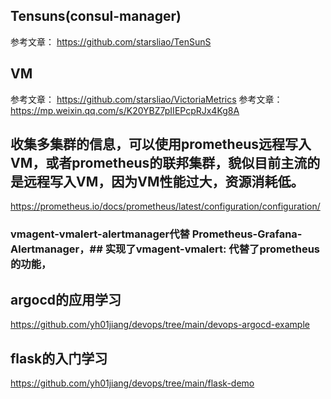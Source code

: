 ## Tensuns(consul-manager)
参考文章： https://github.com/starsliao/TenSunS


## VM

参考文章： https://github.com/starsliao/VictoriaMetrics
参考文章： https://mp.weixin.qq.com/s/K20YBZ7pIIEPcpRJx4Kg8A

## 收集多集群的信息，可以使用prometheus远程写入VM，或者prometheus的联邦集群，貌似目前主流的是远程写入VM，因为VM性能过大，资源消耗低。
https://prometheus.io/docs/prometheus/latest/configuration/configuration/

### vmagent-vmalert-alertmanager代替 Prometheus-Grafana-Alertmanager，## 实现了vmagent-vmalert: 代替了prometheus的功能，

## argocd的应用学习
https://github.com/yh01jiang/devops/tree/main/devops-argocd-example

## flask的入门学习

https://github.com/yh01jiang/devops/tree/main/flask-demo
